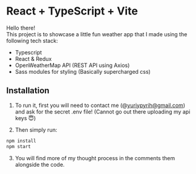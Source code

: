 # React + TypeScript + Vite

Hello there!  
This project is to showcase a little fun weather app that I made using the following tech stack:
* Typescript
* React & Redux
* OpenWeatherMap API (REST API using Axios)
* Sass modules for styling (Basically supercharged css)

## Installation

1. To run it, first you will need to contact me (@yuriypyrih@gmail.com)  
and ask for the secret .env file! (Cannot go out there uploading my api keys 😇)


2. Then simply run:
```bash
npm install
npm start
```
3. You will find more of my thought process in the comments them alongside the code.